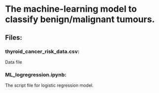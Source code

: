 # The machine-learning model to classify benign/malignant tumours.

## Files:
### thyroid_cancer_risk_data.csv: 
Data file
### ML_logregression.ipynb:
The script file for logistic regression model.
